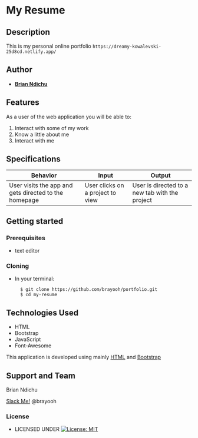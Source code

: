 # My Resume


## Description
This is my personal online portfolio `https://dreamy-kowalevski-25d8cd.netlify.app/`

## Author


* [**Brian Ndichu**](https://github.com/brayooh)

## Features


As a user of the web application you will be able to:

1. Interact with some of my work
2. Know a little about me
3. Interact with me

## Specifications
| Behavior            | Input                         | Output                        | 
| ------------------- | ----------------------------- | ----------------------------- |
| User visits the app and gets directed to the homepage  | User clicks on a project to view | User is directed to a new tab with the project | 


## Getting started
### Prerequisites
* text editor

### Cloning
* In your terminal:
        
        $ git clone https://github.com/brayooh/portfolio.git
        $ cd my-resume
        
## Technologies Used
* HTML
* Bootstrap
* JavaScript
* Font-Awesome

This application is developed using mainly [HTML](https://getbootstrap.com/) and [Bootstrap](https://getbootstrap.com/)


## Support and Team
Brian Ndichu


[Slack Me!](https://slack.com/intl/en-ke/)  @brayooh


### License

* LICENSED UNDER  [![License: MIT](https://img.shields.io/badge/License-MIT-yellow.svg)](license/MIT)
